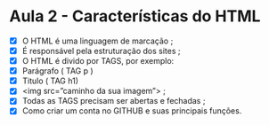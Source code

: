 # Aula 2 - Características do HTML

- [x]  O HTML é uma linguagem de marcação ;
- [x]  É responsável pela estruturação dos sites ;
- [x]  O HTML é divido por TAGS, por exemplo:
- [x]  Parágrafo ( TAG p )
- [x]  Titulo    ( TAG h1)
- [x]  <img src=”caminho da sua imagem”></img> ;
- [x]  Todas as TAGS precisam ser abertas e fechadas ;
- [x]  Como criar um conta no GITHUB e suas principais funções.
